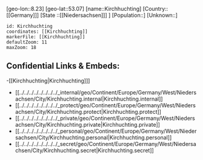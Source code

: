 ﻿---
location: [53.07,8.23]
mapzoom: [7,12] 
mapmarker: city 
type: City
tags:
- geo/City


SpocWebEntityId: 31447
isDeleted: false
confidential: public

---
[geo-lon::8.23]
[geo-lat::53.07]
[name::Kirchhuchting]
[Country::[[Germany]]]
[State ::[[Niedersachsen]]] ]
[Population::]
[Unknown::]


```leaflet
id: Kirchhuchting
coordinates: [[Kirchhuchting]]
markerFile: [[Kirchhuchting]]
defaultZoom: 11 
maxZoom: 18
```


## Confidential Links & Embeds: 
-[[Kirchhuchting|Kirchhuchting]]] 
- [[../../../../../../../../_internal/geo/Continent/Europe/Germany/West/Niedersachsen/City/Kirchhuchting.internal|Kirchhuchting.internal]] 
- [[../../../../../../../../_protect/geo/Continent/Europe/Germany/West/Niedersachsen/City/Kirchhuchting.protect|Kirchhuchting.protect]] 
- [[../../../../../../../../_private/geo/Continent/Europe/Germany/West/Niedersachsen/City/Kirchhuchting.private|Kirchhuchting.private]] 
- [[../../../../../../../../_personal/geo/Continent/Europe/Germany/West/Niedersachsen/City/Kirchhuchting.personal|Kirchhuchting.personal]] 
- [[../../../../../../../../_secret/geo/Continent/Europe/Germany/West/Niedersachsen/City/Kirchhuchting.secret|Kirchhuchting.secret]] 
